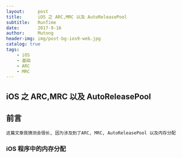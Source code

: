 ```yaml
---
layout:     post
title:      iOS 之 ARC,MRC 以及 AutoReleasePool
subtitle:   RunTime
date:       2017-9-16
author:     Mutong
header-img: img/post-bg-ios9-web.jpg
catalog: true
tags:
    - iOS
    - 基础
    - ARC
    - MRC
---
```



## iOS 之 ARC,MRC 以及 AutoReleasePool

## 前言
    这篇文章我猜测会很长, 因为涉及到了ARC, MRC, AutoReleasePool 以及内存分配

### iOS 程序中的内存分配
